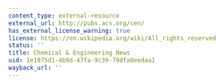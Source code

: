 ```yaml
---
content_type: external-resource
external_url: http://pubs.acs.org/cen/
has_external_license_warning: true
license: https://en.wikipedia.org/wiki/All_rights_reserved
status: ''
title: Chemical & Engineering News
uid: 1e1975d1-4b9d-47fa-9c39-79dfa8eedaa1
wayback_url: ''
---
```


